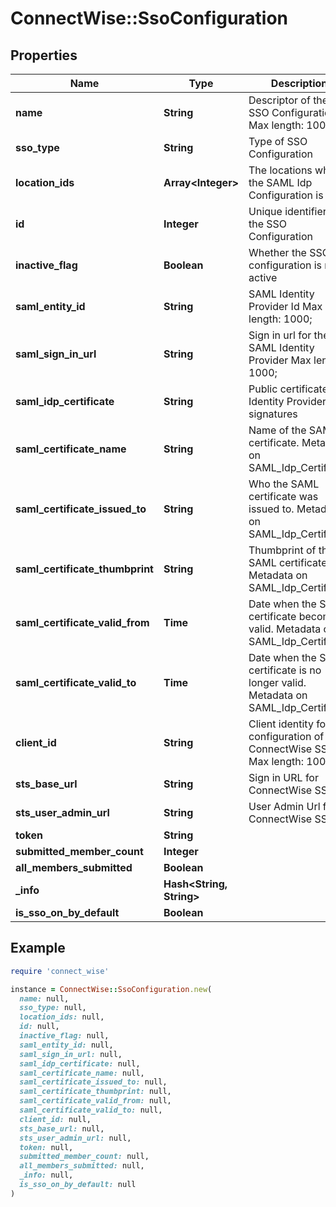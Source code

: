 # ConnectWise::SsoConfiguration

## Properties

| Name | Type | Description | Notes |
| ---- | ---- | ----------- | ----- |
| **name** | **String** | Descriptor of the SSO Configuration Max length: 100; |  |
| **sso_type** | **String** | Type of SSO Configuration |  |
| **location_ids** | **Array&lt;Integer&gt;** | The locations where the SAML Idp Configuration is used |  |
| **id** | **Integer** | Unique identifier of the SSO Configuration | [optional] |
| **inactive_flag** | **Boolean** | Whether the SSO configuration is not active | [optional] |
| **saml_entity_id** | **String** | SAML Identity Provider Id Max length: 1000; | [optional] |
| **saml_sign_in_url** | **String** | Sign in url for the SAML Identity Provider Max length: 1000; | [optional] |
| **saml_idp_certificate** | **String** | Public certificate for Identity Provider signatures | [optional] |
| **saml_certificate_name** | **String** | Name of the SAML certificate. Metadata on SAML_Idp_Certificate | [optional] |
| **saml_certificate_issued_to** | **String** | Who the SAML certificate was issued to. Metadata on SAML_Idp_Certificate | [optional] |
| **saml_certificate_thumbprint** | **String** | Thumbprint of the SAML certificate. Metadata on SAML_Idp_Certificate | [optional] |
| **saml_certificate_valid_from** | **Time** | Date when the SAML certificate becomes valid. Metadata on SAML_Idp_Certificate | [optional] |
| **saml_certificate_valid_to** | **Time** | Date when the SAML certificate is no longer valid. Metadata on SAML_Idp_Certificate | [optional] |
| **client_id** | **String** | Client identity for this configuration of ConnectWise SSO Max length: 1000; | [optional] |
| **sts_base_url** | **String** | Sign in URL for ConnectWise SSO | [optional] |
| **sts_user_admin_url** | **String** | User Admin Url for ConnectWise SSO | [optional] |
| **token** | **String** |  | [optional] |
| **submitted_member_count** | **Integer** |  | [optional] |
| **all_members_submitted** | **Boolean** |  | [optional] |
| **_info** | **Hash&lt;String, String&gt;** |  | [optional] |
| **is_sso_on_by_default** | **Boolean** |  | [optional] |

## Example

```ruby
require 'connect_wise'

instance = ConnectWise::SsoConfiguration.new(
  name: null,
  sso_type: null,
  location_ids: null,
  id: null,
  inactive_flag: null,
  saml_entity_id: null,
  saml_sign_in_url: null,
  saml_idp_certificate: null,
  saml_certificate_name: null,
  saml_certificate_issued_to: null,
  saml_certificate_thumbprint: null,
  saml_certificate_valid_from: null,
  saml_certificate_valid_to: null,
  client_id: null,
  sts_base_url: null,
  sts_user_admin_url: null,
  token: null,
  submitted_member_count: null,
  all_members_submitted: null,
  _info: null,
  is_sso_on_by_default: null
)
```

